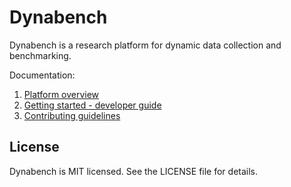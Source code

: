 # Dynabench

Dynabench is a research platform for dynamic data collection and benchmarking.

Documentation:
1. [Platform overview](https://github.com/facebookresearch/dynabench/blob/main/docs/overview.md)
2. [Getting started - developer guide](https://github.com/facebookresearch/dynabench/blob/main/docs/start.md)
3. [Contributing guidelines](https://github.com/facebookresearch/dynabench/blob/main/CONTRIBUTING.md)

## License

Dynabench is MIT licensed. See the LICENSE file for details.
